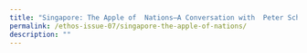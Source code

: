 ```yaml
---
title: "Singapore: The Apple of  Nations—A Conversation with  Peter Schwartz"
permalink: /ethos-issue-07/singapore-the-apple-of-nations/
description: ""
---
```

